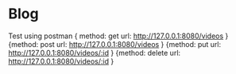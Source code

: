 # Blog

Test using postman
{ method: get   url: http://127.0.0.1:8080/videos }
{method: post   url: http://127.0.0.1:8080/videos }
{method: put   url: http://127.0.0.1:8080/videos/:id }
{method: delete   url: http://127.0.0.1:8080/videos/:id }
